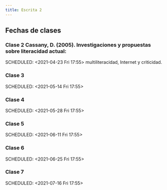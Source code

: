 ```yaml
---
title: Escrita 2
---
```


## Fechas de clases
### Clase 2 Cassany, D. (2005). Investigaciones y propuestas sobre literacidad actual:
SCHEDULED: <2021-04-23 Fri 17:55>
multiliteracidad, Internet y criticidad.
### Clase 3 
SCHEDULED: <2021-05-14 Fri 17:55>
### Clase 4 
SCHEDULED: <2021-05-28 Fri 17:55>
### Clase 5 
SCHEDULED: <2021-06-11 Fri 17:55>
### Clase 6 
SCHEDULED: <2021-06-25 Fri 17:55>
### Clase 7 
SCHEDULED: <2021-07-16 Fri 17:55>
